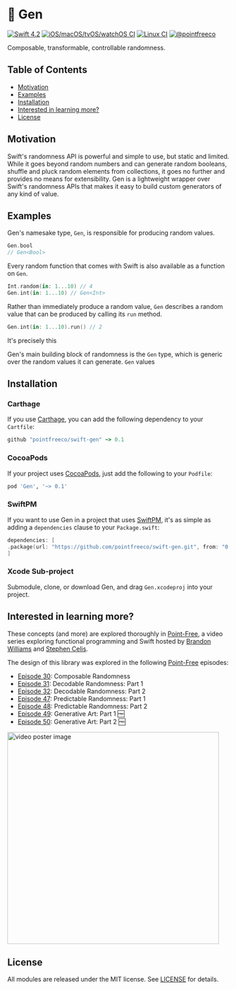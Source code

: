 # 🎱 Gen

[![Swift 4.2](https://img.shields.io/badge/swift-4.2-ED523F.svg?style=flat)](https://swift.org/download/)
[![iOS/macOS/tvOS/watchOS CI](https://img.shields.io/circleci/project/github/pointfreeco/swift-gen/master.svg?label=ios/macos)](https://circleci.com/gh/pointfreeco/swift-gen)
[![Linux CI](https://img.shields.io/travis/pointfreeco/swift-gen/master.svg?label=linux)](https://travis-ci.org/pointfreeco/swift-gen)
[![@pointfreeco](https://img.shields.io/badge/contact-@pointfreeco-5AA9E7.svg?style=flat)](https://twitter.com/pointfreeco)

Composable, transformable, controllable randomness.

## Table of Contents

- [Motivation](#motivation)
- [Examples](#examples)
- [Installation](#installation)
- [Interested in learning more?](#interested-in-learning-more)
- [License](#license)

## Motivation

Swift's randomness API is powerful and simple to use, but static and limited. While it goes beyond random numbers and can generate random booleans, shuffle and pluck random elements from collections, it goes no further and provides no means for extensibility. Gen is a lightweight wrapper over Swift's randomness APIs that makes it easy to build custom generators of any kind of value.

## Examples

Gen's namesake type, `Gen`, is responsible for producing random values.

``` swift
Gen.bool
// Gen<Bool>
```

Every random function that comes with Swift is also available as a function on `Gen`.

``` swift
Int.random(in: 1...10) // 4
Gen.int(in: 1...10) // Gen<Int>
```

Rather than immediately produce a random value, `Gen` describes a random value that can be produced by calling its `run` method.

``` swift
Gen.int(in: 1...10).run() // 2
```

It's precisely this 

Gen's main building block of randomness is the `Gen` type, which is generic over the random values it can generate. `Gen` values 

## Installation

### Carthage

If you use [Carthage](https://github.com/Carthage/Carthage), you can add the following dependency to your `Cartfile`:

``` ruby
github "pointfreeco/swift-gen" ~> 0.1
```

### CocoaPods

If your project uses [CocoaPods](https://cocoapods.org), just add the following to your `Podfile`:

``` ruby
pod 'Gen', '~> 0.1'
```

### SwiftPM

If you want to use Gen in a project that uses [SwiftPM](https://swift.org/package-manager/), it's as simple as adding a `dependencies` clause to your `Package.swift`:

``` swift
dependencies: [
.package(url: "https://github.com/pointfreeco/swift-gen.git", from: "0.1.0")
]
```

### Xcode Sub-project

Submodule, clone, or download Gen, and drag `Gen.xcodeproj` into your project.

## Interested in learning more?

These concepts (and more) are explored thoroughly in [Point-Free](https://www.pointfree.co), a video series exploring functional programming and Swift hosted by [Brandon Williams](https://github.com/mbrandonw) and [Stephen Celis](https://github.com/stephencelis).

The design of this library was explored in the following [Point-Free](https://www.pointfree.co) episodes:

- [Episode 30](https://www.pointfree.co/episodes/ep30-composable-randomness): Composable Randomness
- [Episode 31](https://www.pointfree.co/episodes/ep31-decodable-randomness-part-1): Decodable Randomness: Part 1
- [Episode 32](https://www.pointfree.co/episodes/ep32-decodable-randomness-part-2): Decodable Randomness: Part 2
- [Episode 47](https://www.pointfree.co/episodes/ep47-predictable-randomness-part-1): Predictable Randomness: Part 1
- [Episode 48](https://www.pointfree.co/episodes/ep48-predictable-randomness-part-2): Predictable Randomness: Part 2
- [Episode 49](https://www.pointfree.co/episodes/ep49-generative-art-part-1): Generative Art: Part 1 🆓
- [Episode 50](https://www.pointfree.co/episodes/ep50-generative-art-part-2): Generative Art: Part 2 🆓

<a href="https://www.pointfree.co/episodes/ep30-composable-randomness">
<img alt="video poster image" src="https://d1hf1soyumxcgv.cloudfront.net/0030-composable-randomness/poster.jpg" width="480">
</a>

## License

All modules are released under the MIT license. See [LICENSE](LICENSE) for details.
